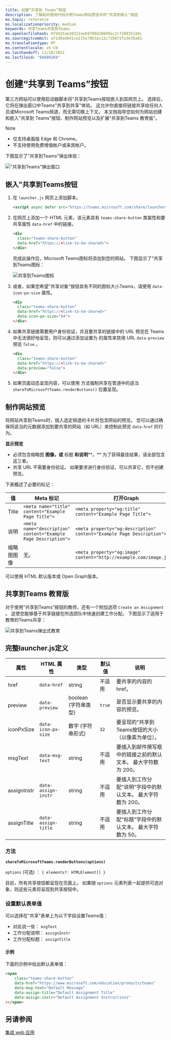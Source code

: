 ```yaml
---
title: 创建“共享到 Teams”按钮
description: 了解如何使用代码示例Teams网站预览中的"共享到嵌入"按钮
ms.topic: reference
ms.localizationpriority: medium
keywords: 共享Teams共享到Teams
ms.openlocfilehash: 0f9425ae28312aeb9700d260d9ac2cf208351d4c
ms.sourcegitcommit: af1d0a4041ce215e7863ac12c71b6f1fa3e3ba81
ms.translationtype: MT
ms.contentlocale: zh-CN
ms.lasthandoff: 11/10/2021
ms.locfileid: "60889284"
---
```

# <a name="create-share-to-teams-button"></a>创建“共享到 Teams”按钮

第三方网站可以使用启动器脚本将"共享到Teams按钮嵌入到其网页上。 选择后，它将在弹出窗口中Teams"共享到共享"体验。 这允许你直接将链接共享给任何人员或Microsoft Teams频道，而无需切换上下文。 本文档指导您如何为网站创建和嵌入"共享到 Teams"按钮、制作网站预览以及扩展"共享到Teams 教育版"。

> [!NOTE]
> * 仅支持桌面版 Edge 和 Chrome。
> * 不支持使用免费增值帐户或来宾帐户。  

下图显示了"共享到Teams"弹出体验：

!["共享到Teams"弹出窗口](~/assets/images/share-to-teams-popup.png)

## <a name="embed-a-share-to-teams-button"></a>嵌入"共享到Teams按钮

1. 在 `launcher.js` 网页上添加脚本。

    ```html
    <script async defer src="https://teams.microsoft.com/share/launcher.js"></script>
    ```

1. 在网页上添加一个 HTML 元素，该元素具有 `teams-share-button` 类属性和要共享属性 `data-href` 中的链接。

    ```html
    <div
      class="teams-share-button"
      data-href="https://<link-to-be-shared>">
    </div>
    ```

    完成此操作后，Microsoft Teams图标将添加到您的网站。 下图显示了"共享到Teams图标：

    ![共享到Teams图标](~/assets/icons/share-to-teams-icon.png)

1. 或者，如果您希望"共享对象"按钮具有不同的图标大小Teams，请使用 `data-icon-px-size` 属性。

    ```html
    <div
      class="teams-share-button"
      data-href="https://<link-to-be-shared>"
      data-icon-px-size="64">
    </div>
    ```
1. 如果共享链接需要用户身份验证，并且要共享的链接中的 URL 预览在 Teams 中无法很好地呈现，则可以通过添加设置为 的属性来禁用 URL `data-preview` 预览 `false` 。

    ```html
    <div
      class="teams-share-button"
      data-href="https://<link-to-be-shared>"
      data-preview="false">
    </div>
    ```

1. 如果页面动态呈现内容，可以使用 方法强制共享在管道中的适当 `shareToMicrosoftTeams.renderButtons()` 位置呈现。

## <a name="craft-your-website-preview"></a>制作网站预览

将网站共享到Teams时，插入选定频道的卡片将包含网站的预览。 您可以通过确保将适当的元数据添加到要共享的网站（如 URL）来控制此预览 `data-href` 的行为。  

**显示预览**

* 必须包含缩略图 **图像，或** 标题 **和说明****。** 为了获得最佳结果，请全部包含这三者。
* 共享 URL 不需要身份验证。 如果要求进行身份验证，可以共享它，但不创建预览。

下表概述了必要的标记：

|值|Meta 标记| 打开Graph|
|----|----|----|
|Title|`<meta name="title" content="Example Page Title">`|`<meta property="og:title" content="Example Page Title">`|
|说明|`<meta name="description" content="Example Page Description">`|`<meta property="og:description" content="Example Page Description">`|
|缩略图图像| 无。 |`<meta property="og:image" content="http://example.com/image.jpg">`|

可以使用 HTML 默认版本或 Open Graph版本。

## <a name="share-to-teams-for-education"></a>共享到Teams 教育版

对于使用"共享到Teams"按钮的教师，还有一个附加选项 `Create an Assignment` 。 这使您能够基于共享链接在所选团队中快速创建工作分配。 下图显示了适用于教育的Teams共享： 

![共享到Teams弹出式教育](~/assets/images/share-to-teams-popup-edu.png)

## <a name="full-launcherjs-definition"></a>完整launcher.js定义

| 属性 | HTML 属性 | 类型 | 默认值 | 说明 |
| -------------- | ---------------------- | --------------------- | ------- | ---------------------------------------------------------------------- |
| href | `data-href` | string | 不适用 | 要共享的内容的 href。 |
| preview | `data-preview` | boolean (字符串类型)  | `true` | 是否显示要共享的内容的预览。 |
| iconPxSize | `data-icon-px-size` | 数字 (字符串形式)  | `32` | 要呈现的"共享到Teams按钮的大小（以像素为单位）。 |
| msgText | `data-msg-text` | string | 不适用 | 要插入到邮件撰写框中的链接之前的默认文本。 最大字符数为 200。 |
| assignInstr | `data-assign-instr` | string | 不适用 | 要插入到工作分配"说明"字段中的默认文本。 最大字符数为 200。 |
| assignTitle | `data-assign-title` | string | 不适用 | 要插入到工作分配"标题"字段中的默认文本。 最大字符数为 50。 |

### <a name="methods"></a>方法

**`shareToMicrosoftTeams.renderButtons(options)`**

`options` (可选) ： `{ elements?: HTMLElement[] }`

目前，所有共享按钮都呈现在页面上。 如果随 `options` 元素列表一起提供可选对象，则这些元素将呈现到共享按钮中。

### <a name="set-default-form-values"></a>设置默认表单值

可以选择在"共享"表单上为以下字段设置Teams值：

* 对此说一些： `msgText`
* 工作分配说明： `assignInstr`
* 工作分配标题： `assignTitle`

#### <a name="example"></a>示例

 下面的示例中给出默认表单值：

```html
<span
    class="teams-share-button"
    data-href="https://www.microsoft.com/education/products/teams"
    data-msg-text="Default Message"
    data-assign-title="Default Assignment Title"
    data-assign-instr="Default Assignment Instructions"
></span>
```

## <a name="see-also"></a>另请参阅

[集成 web 应用](~/samples/integrate-web-apps-overview.md)
